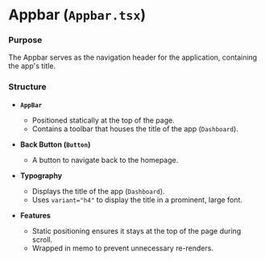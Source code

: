# **Appbar (`Appbar.tsx`)**

### Purpose
The Appbar serves as the navigation header for the application, containing the app's title.

### Structure

- **`AppBar`**
    - Positioned statically at the top of the page.
    - Contains a toolbar that houses the title of the app (`Dashboard`).
- **Back Button (`Button`)**
    - A button to navigate back to the homepage.

- **Typography**
    - Displays the title of the app (`Dashboard`).
    - Uses `variant="h4"` to display the title in a prominent, large font.

- **Features**
    - Static positioning ensures it stays at the top of the page during scroll.
    - Wrapped in memo to prevent unnecessary re-renders.